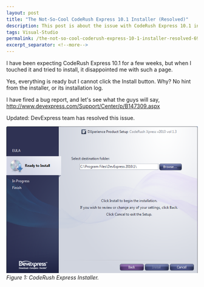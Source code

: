 ```yaml
---
layout: post
title: "The Not-So-Cool CodeRush Express 10.1 Installer (Resolved)"
description: This post is about the issue with CodeRush Express 10.1 installer.
tags: Visual-Studio
permalink: /the-not-so-cool-coderush-express-10-1-installer-resolved-6938c7cbd9dd
excerpt_separator: <!--more-->
---
```

I have been expecting CodeRush Express 10.1 for a few weeks, but when I touched it and tried to install, it disappointed me with such a page.
<!--more-->

Yes, everything is ready but I cannot click the Install button. Why? No hint from the installer, or its installation log.

I have fired a bug report, and let's see what the guys will say, http://www.devexpress.com/Support/Center/p/B147309.aspx

Updated: DevExpress team has resolved this issue.

![img-description](/images/coderush-express.png)
_Figure 1: CodeRush Express Installer._

